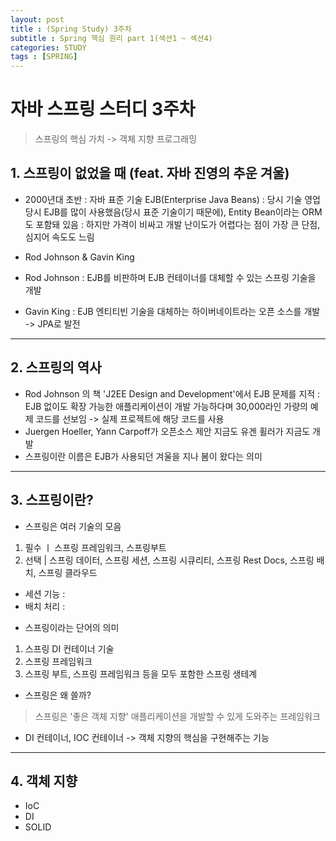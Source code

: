 ```yaml
---
layout: post
title : (Spring Study) 3주차 
subtitle : Spring 핵심 원리 part 1(섹션1 ~ 섹션4)
categories: STUDY
tags : [SPRING]
---
```


# 자바 스프링 스터디 3주차

> 스프링의 핵심 가치 -> 객체 지향 프로그래밍

## 1. 스프링이 없었을 때 (feat. 자바 진영의 추운 겨울)

- 2000년대 초반 : 자바 표준 기술 EJB(Enterprise Java Beans)
: 당시 기술 영업 당시 EJB를 많이 사용했음(당시 표준 기술이기 때문에), Entity Bean이라는 ORM도 포함돼 있음
: 하지만 가격이 비싸고 개발 난이도가 어렵다는 점이 가장 큰 단점, 심지어 속도도 느림

- Rod Johnson & Gavin King
 - Rod Johnson : EJB를 비판하며 EJB 컨테이너를 대체할 수 있는 스프링 기술을 개발
 - Gavin King : EJB 엔티티빈 기술을 대체하는 하이버네이트라는 오픈 소스를 개발 -> JPA로 발전

* * *

## 2. 스프링의 역사

- Rod Johnson 의 책 'J2EE Design and Development'에서 EJB 문제를 지적
 : EJB 없이도 확장 가능한 애플리케이션이 개발 가능하다며 30,000라인 가량의 예제 코드를 선보임 -> 실제 프로젝트에 해당 코드를 사용
- Juergen Hoeller, Yann Carpoff가 오픈소스 제안 지금도 유겐 휠러가 지금도 개발
- 스프링이란 이름은 EJB가 사용되던 겨울을 지나 봄이 왔다는 의미

* * *

## 3. 스프링이란?

- 스프링은 여러 기술의 모음
 1. 필수 ㅣ 스프링 프레임워크, 스프링부트
 2. 선택 | 스프링 데이터, 스프링 세션, 스프링 시큐리티, 스프링 Rest Docs, 스프링 배치, 스프링 클라우드
 * 세션 기능 : 
 * 배치 처리 : 
 
- 스프링이라는 단어의 의미
 1. 스프링 DI 컨테이너 기술
 2. 스프링 프레임워크
 3. 스프링 부트, 스프링 프레임워크 등을 모두 포함한 스프링 생테계

- 스프링은 왜 쓸까?

 >  스프링은 '좋은 객체 지향' 애플리케이션을 개발할 수 있게 도와주는 프레임워크

 * DI 컨테이너, IOC 컨테이너 -> 객체 지향의 핵심을 구현해주는 기능 

* * *

## 4. 객체 지향 

 - IoC
 - DI
 - SOLID
